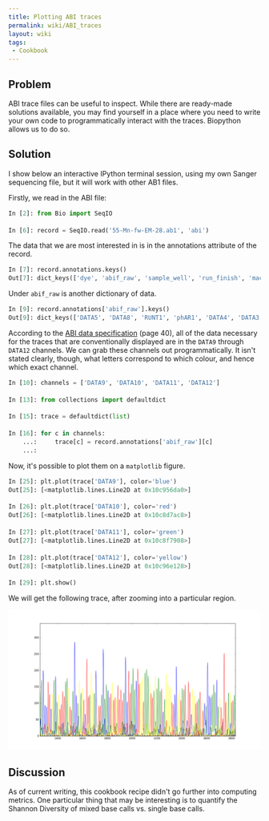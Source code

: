 ```yaml
---
title: Plotting ABI traces
permalink: wiki/ABI_traces
layout: wiki
tags:
 - Cookbook
---
```


Problem
-------

ABI trace files can be useful to inspect. While there are ready-made solutions available, you may find yourself in a place where you need to write your own code to programmatically interact with the traces. Biopython allows us to do so.

Solution
--------

I show below an interactive IPython terminal session, using my own Sanger sequencing file, but it will work with other AB1 files.

Firstly, we read in the ABI file:

``` python
In [2]: from Bio import SeqIO

In [6]: record = SeqIO.read('55-Mn-fw-EM-28.ab1', 'abi')
```

The data that we are most interested in is in the annotations attribute of the record.

```python
In [7]: record.annotations.keys()
Out[7]: dict_keys(['dye', 'abif_raw', 'sample_well', 'run_finish', 'machine_model', 'run_start', 'polymer'])
```

Under `abif_raw` is another dictionary of data.

```python
In [9]: record.annotations['abif_raw'].keys()
Out[9]: dict_keys(['DATA5', 'DATA8', 'RUNT1', 'phAR1', 'DATA4', 'DATA3', 'RUNT4', 'LsrP1', 'ASPt2', 'CTNM1', 'RUND1', 'RPrN1', 'DATA10', 'InSc1', 'SPAC2', 'phCH1', 'LNTD1', 'phQL1', 'S/N%1', 'RUND2', 'APrV1', 'SVER2', 'HCFG2', 'DyeW3', 'PLOC2', 'P1AM1', 'PTYP1', 'PDMF1', 'FVoc1', 'FTab1', 'RMXV1', 'TUBE1', 'DATA11', 'Tmpr1', 'BCTS1', 'SCAN1', 'EVNT1', 'DATA12', 'RMdX1', 'PBAS1', 'APXV1', 'User1', 'CpEP1', 'EVNT2', 'P2BA1', 'DATA1', 'APrN1', 'RUNT3', 'DySN1', 'B1Pt1', 'CTTL1', 'SVER3', 'SPAC1', 'APrX1', 'DATA9', 'RGNm1', 'EVNT4', 'RUND3', 'RUNT2', 'MODL1', 'PCON1', 'GTyp1', 'DyeW4', 'phTR2', 'PCON2', 'P2AM1', 'CTID1', 'CTOw1', 'ASPF1', 'EPVt1', 'SPAC3', 'SMLt1', 'NOIS1', 'NAVG1', 'B1Pt2', 'MCHN1', 'Rate1', 'DyeN2', 'AUDT1', 'RunN1', 'CMNT1', 'DSam1', 'DyeN3', 'RMdN1', 'AEPt1', 'RMdV1', 'P1WD1', 'Scan1', 'Scal1', 'InVt1', 'DyeN1', 'HCFG4', 'HCFG3', 'EVNT3', 'LIMS1', 'RUND4', 'ASPt1', 'SMED1', 'DyeW1', 'DCHT1', 'LAST1', 'PXLB1', 'SMPL1', 'Dye#1', 'APFN2', 'LANE1', 'P1RL1', 'P2RL1', 'FWO_1', 'RPrV1', 'phDY1', 'SVER1', 'DATA2', 'HCFG1', 'NLNE1', 'PLOC1', 'phTR1', 'RGOw1', 'DyeW2', 'Feat1', 'ARTN1', 'PSZE1', 'BufT1', 'DATA7', 'PBAS2', 'DyeN4', 'MODF1', 'AEPt2', 'PDMF2', 'DATA6'])
```

According to the [ABI data specification](http://www.appliedbiosystem.com/support/software_community/ABIF_File_Format.pdf) (page 40), all of the data necessary for the traces that are conventionally displayed are in the `DATA9` through `DATA12` channels. We can grab these channels out programmatically. It isn't stated clearly, though, what letters correspond to which colour, and hence which exact channel.

```python
In [10]: channels = ['DATA9', 'DATA10', 'DATA11', 'DATA12']

In [13]: from collections import defaultdict

In [15]: trace = defaultdict(list)

In [16]: for c in channels:
    ...:     trace[c] = record.annotations['abif_raw'][c]
    ...:
```

Now, it's possible to plot them on a `matplotlib` figure.

```python
In [25]: plt.plot(trace['DATA9'], color='blue')
Out[25]: [<matplotlib.lines.Line2D at 0x10c956da0>]

In [26]: plt.plot(trace['DATA10'], color='red')
Out[26]: [<matplotlib.lines.Line2D at 0x10c8d7ac8>]

In [27]: plt.plot(trace['DATA11'], color='green')
Out[27]: [<matplotlib.lines.Line2D at 0x10c8f7908>]

In [28]: plt.plot(trace['DATA12'], color='yellow')
Out[28]: [<matplotlib.lines.Line2D at 0x10c96e128>]

In [29]: plt.show()
```

We will get the following trace, after zooming into a particular region.

![ABI trace](./ABI_trace_homemade.png)

Discussion
----------
As of current writing, this cookbook recipe didn't go further into computing metrics. One particular thing that may be interesting is to quantify the Shannon Diversity of mixed base calls vs. single base calls.
